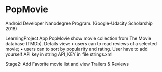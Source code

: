 # PopMovie
Android Developer Nanodegree Program. (Google-Udacity Scholarship 2018)

LearningProject
App PopMovie show movie collection from The Movie database (TMDb).
Details view:
•	users can to read reviews of a selected movie;
•	users can to sort by popularity and rating.
User have to add yourself API key in string API_KEY in file strings.xml


Stage2:
Add Favorite movie list and view Trailers & Reviews

